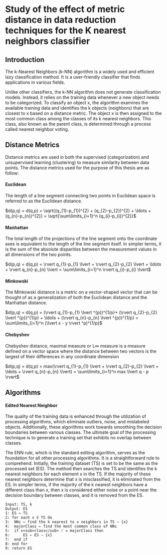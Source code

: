 # Study of the effect of metric distance in data reduction techniques for the K nearest neighbors classifier

## Introduction

The k-Nearest Neighbors (k-NN) algorithm is a widely used and efficient lazy classification method. It is a user-friendly classifier that finds applications in various fields.

Unlike other classifiers, the k-NN algorithm does not generate classification models. Instead, it relies on the training data whenever a new object needs to be categorized. To classify an object x, the algorithm examines the available training data and identifies the k objects (neighbors) that are closest to x based on a distance metric. The object x is then assigned to the most common class among the classes of its k nearest neighbors. This class, also known as the parent class, is determined through a process called nearest neighbor voting.

## Distance Metrics

Distance metrics are used in both the supervised (categorization) and unsupervised learning (clustering) to measure similarity between data points. The distance metrics used for the purpose of this thesis are as follow:

#### Euclidean

The length of a line segment connecting two points in Euclidean space is referred to as the Euclidean distance.

$d(p,q) = d(q,p) = \sqrt{(q_{1}-p_{1})^{2} + (q_{2}-p_{2})^{2} + \ldots + (q_{n}-p_{n})^{2}} = \sqrt{\sum\limits_{i=1}^n (q_{i}-p_{i})^{2}}$

#### Manhattan

The total length of the projections of the line segment onto the coordinate axes is equivalent to the length of the line segment itself. In simpler terms, it is the sum of the absolute disparities between the measurement values in all dimensions of the two points.

$d(p,q) = d(q,p) = \rvert q_{1}-p_{1} \lvert + \rvert q_{2}-p_{2} \lvert + \ldots + \rvert q_{n}-p_{n} \lvert = \sum\limits_{i=1}^n \rvert q_{i}-p_{i} \lvert$

#### Minkowski

The Minkowski distance is a metric on a vector-shaped vector that can be thought of as a generalization of both the Euclidean distance and the Manhattan distance.

$d(p,q) = d(q,p) = (\rvert q_{1}-p_{1} \lvert ^{p})^{1/p}+ (\rvert q_{2}-p_{2} \lvert ^{p})^{1/p} + \ldots + (\rvert q_{n}-p_{n} \lvert ^{p})^{1/p} = \sum\limits_{i=1}^n (\lvert x - y \rvert ^p)^{1/p}$

#### Chebyshev

Chebyshev distance, maximal measure or L∞ measure is a measure defined on a vector space where the distance between two vectors is the largest of their differences in any coordinate dimension

$d(p,q) = d(q,p) = max(\rvert q_{1}-p_{1} \lvert + \rvert q_{2}-p_{2} \lvert  + \ldots + \rvert q_{n}-p_{n} \lvert) = \sum\limits_{i=1}^n max \lvert q - p \rvert$

## Algorithms

#### Edited Nearest Neighbor

The quality of the training data is enhanced through the utilization of processing algorithms, which eliminate outliers, noise, and mislabeled objects. Additionally, these algorithms work towards smoothing the decision boundaries between various classes. The ultimate goal of the processing technique is to generate a training set that exhibits no overlap between classes. 

The ENN rule, which is the standard editing algorithm, serves as the foundation for all other processing algorithms. It is a straightforward rule to comprehend. Initially, the training dataset (TS) is set to be the same as the processed set (ES). The method then searches the TS and identifies the k nearest neighbors for each element x in the TS. If the majority of these nearest neighbors determine that x is misclassified, it is eliminated from the ES. In simpler terms, if the majority of the k nearest neighbors have a different class than x, then x is considered either noise or a point near the decision boundary between classes, and it is removed from the ES.

```
Input: TS, k
Output: ES
1: ES ← TS
2: for each x ∈ TS do
3: 	NNs ← find the k nearest to x neighbors in TS − {x}
4: 	majorClass ← find the most common class of NNs
5: 	if x<sub>class</sub> ̸ = majorClass then
6: 		ES ← ES − {x}
7: 	end if
8: end for
9: return ES
```